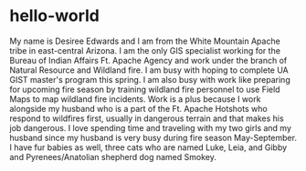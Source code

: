# hello-world
My name is Desiree Edwards and I am from the White Mountain Apache tribe in east-central Arizona.
I am the only GIS specialist working for the Bureau of Indian Affairs Ft. Apache Agency and work under the branch of Natural Resource and Wildland fire.
I am busy with hoping to complete UA GIST master's program this spring.
I am also busy with work like preparing for upcoming fire season by training wildland fire personnel to use Field Maps to map wildland fire incidents.
Work is a plus because I work alongside my husband who is a part of the Ft. Apache Hotshots who respond to wildfires first, usually in dangerous terrain and that makes his job dangerous.
I love spending time and traveling with my two girls and my husband since my husband is very busy during fire season May-September.
I have fur babies as well, three cats who are named Luke, Leia, and Gibby and Pyrenees/Anatolian shepherd dog named Smokey. 
